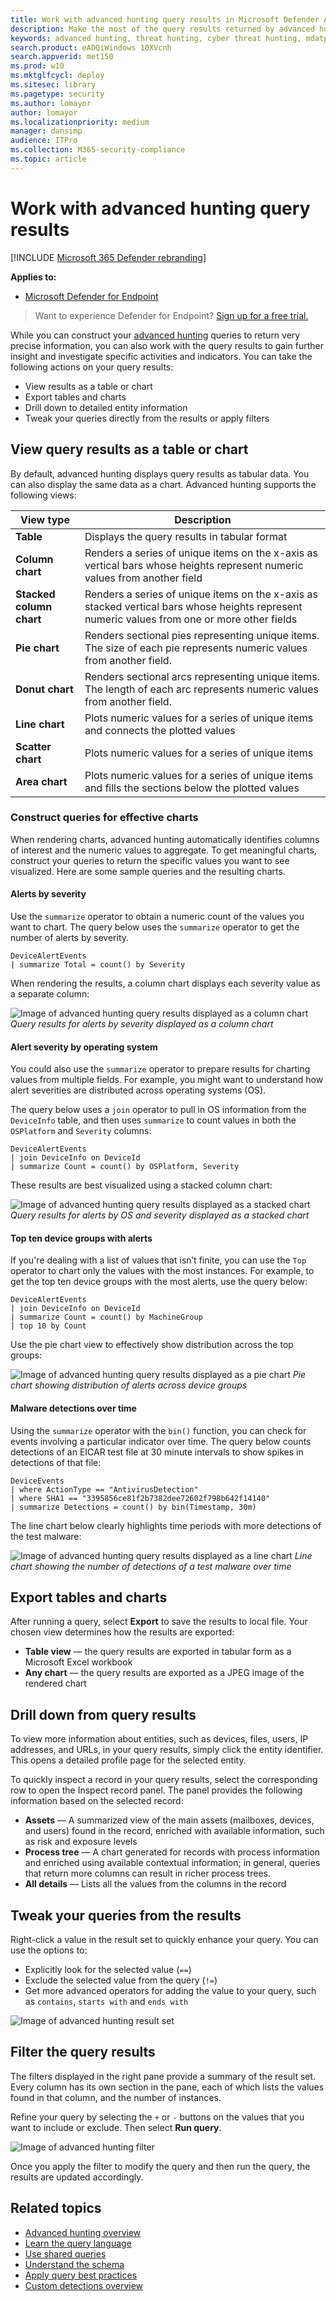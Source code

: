 ```yaml
---
title: Work with advanced hunting query results in Microsoft Defender ATP
description: Make the most of the query results returned by advanced hunting in Microsoft Defender ATP
keywords: advanced hunting, threat hunting, cyber threat hunting, mdatp, microsoft defender atp, wdatp search, query, telemetry, custom detections, schema, kusto, visualization, chart, filters, drill down
search.product: eADQiWindows 10XVcnh
search.appverid: met150
ms.prod: w10
ms.mktglfcycl: deploy
ms.sitesec: library
ms.pagetype: security
ms.author: lomayor
author: lomayor
ms.localizationpriority: medium
manager: dansimp
audience: ITPro
ms.collection: M365-security-compliance 
ms.topic: article
---
```


# Work with advanced hunting query results

[!INCLUDE [Microsoft 365 Defender rebranding](../../includes/microsoft-defender.md)]


**Applies to:**
- [Microsoft Defender for Endpoint](https://go.microsoft.com/fwlink/p/?linkid=2146631)

>Want to experience Defender for Endpoint? [Sign up for a free trial.](https://www.microsoft.com/microsoft-365/windows/microsoft-defender-atp?ocid=docs-wdatp-advancedhunting-abovefoldlink)

While you can construct your [advanced hunting](advanced-hunting-overview.md) queries to return very precise information, you can also work with the query results to gain further insight and investigate specific activities and indicators. You can take the following actions on your query results:

- View results as a table or chart
- Export tables and charts
- Drill down to detailed entity information
- Tweak your queries directly from the results or apply filters

## View query results as a table or chart
By default, advanced hunting displays query results as tabular data. You can also display the same data as a chart. Advanced hunting supports the following views:

| View type | Description |
| -- | -- |
| **Table** | Displays the query results in tabular format |
| **Column chart** | Renders a series of unique items on the x-axis as vertical bars whose heights represent numeric values from another field |
| **Stacked column chart** | Renders a series of unique items on the x-axis as stacked vertical bars whose heights represent numeric values from one or more other fields |
| **Pie chart** | Renders sectional pies representing unique items. The size of each pie represents numeric values from another field. |
| **Donut chart** | Renders sectional arcs representing unique items. The length of each arc represents numeric values from another field. |
| **Line chart** | Plots numeric values for a series of unique items and connects the plotted values |
| **Scatter chart** | Plots numeric values for a series of unique items |
| **Area chart** | Plots numeric values for a series of unique items and fills the sections below the plotted values |

### Construct queries for effective charts
When rendering charts, advanced hunting automatically identifies columns of interest and the numeric values to aggregate. To get meaningful charts, construct your queries to return the specific values you want to see visualized. Here are some sample queries and the resulting charts.

#### Alerts by severity
Use the `summarize` operator to obtain a numeric count of the values you want to chart. The query below uses the `summarize` operator to get the number of alerts by severity.

```kusto
DeviceAlertEvents
| summarize Total = count() by Severity
```
When rendering the results, a column chart displays each severity value as a separate column:

![Image of advanced hunting query results displayed as a column chart](images/advanced-hunting-column-chart.jpg)
*Query results for alerts by severity displayed as a column chart*

#### Alert severity by operating system
You could also use the `summarize` operator to prepare results for charting values from multiple fields. For example, you might want to understand how alert severities are distributed across operating systems (OS). 

The query below uses a `join` operator to pull in OS information from the `DeviceInfo` table, and then uses `summarize` to count values in both the `OSPlatform` and `Severity` columns:

```kusto
DeviceAlertEvents
| join DeviceInfo on DeviceId
| summarize Count = count() by OSPlatform, Severity
```
These results are best visualized using a stacked column chart:

![Image of advanced hunting query results displayed as a stacked chart](images/advanced-hunting-stacked-chart.jpg)
*Query results for alerts by OS and severity displayed as a stacked chart*

#### Top ten device groups with alerts
If you're dealing with a list of values that isn’t finite, you can use the `Top` operator to chart only the values with the most instances. For example, to get the top ten device groups with the most alerts, use the query below:

```kusto
DeviceAlertEvents
| join DeviceInfo on DeviceId
| summarize Count = count() by MachineGroup
| top 10 by Count
```
Use the pie chart view to effectively show distribution across the top groups:

![Image of advanced hunting query results displayed as a pie chart](images/advanced-hunting-pie-chart.jpg)
*Pie chart showing distribution of alerts across device groups*

#### Malware detections over time
Using the `summarize` operator with the `bin()` function, you can check for events involving a particular indicator over time. The query below counts detections of an EICAR test file at 30 minute intervals to show spikes in detections of that file:

```kusto
DeviceEvents
| where ActionType == "AntivirusDetection"
| where SHA1 == "3395856ce81f2b7382dee72602f798b642f14140"
| summarize Detections = count() by bin(Timestamp, 30m)
```
The line chart below clearly highlights time periods with more detections of the test malware: 

![Image of advanced hunting query results displayed as a line chart](images/advanced-hunting-line-chart.jpg)
*Line chart showing the number of detections of a test malware over time*


## Export tables and charts
After running a query, select **Export** to save the results to local file. Your chosen view determines how the results are exported:

- **Table view** — the query results are exported in tabular form as a Microsoft Excel workbook
- **Any chart** — the query results are exported as a JPEG image of the rendered chart

## Drill down from query results
To view more information about entities, such as devices, files, users, IP addresses, and URLs, in your query results, simply click the entity identifier. This opens a detailed profile page for the selected entity.

To quickly inspect a record in your query results, select the corresponding row to open the Inspect record panel. The panel provides the following information based on the selected record:

- **Assets** — A summarized view of the main assets (mailboxes, devices, and users) found in the record, enriched with available information, such as risk and exposure levels
- **Process tree** — A chart generated for records with process information and enriched using available contextual information; in general, queries that return more columns can result in richer process trees.
- **All details** — Lists all the values from the columns in the record

## Tweak your queries from the results
Right-click a value in the result set to quickly enhance your query. You can use the options to:

- Explicitly look for the selected value (`==`)
- Exclude the selected value from the query (`!=`)
- Get more advanced operators for adding the value to your query, such as `contains`, `starts with` and `ends with` 

![Image of advanced hunting result set](images/advanced-hunting-results-filter.png)

## Filter the query results
The filters displayed in the right pane provide a summary of the result set. Every column has its own section in the pane, each of which lists the values found in that column, and the number of instances.

Refine your query by selecting the `+` or `-` buttons on the values that you want to include or exclude. Then select **Run query**.

![Image of advanced hunting filter](images/advanced-hunting-filter.png)

Once you apply the filter to modify the query and then run the query, the results are updated accordingly.

## Related topics
- [Advanced hunting overview](advanced-hunting-overview.md)
- [Learn the query language](advanced-hunting-query-language.md)
- [Use shared queries](advanced-hunting-shared-queries.md)
- [Understand the schema](advanced-hunting-schema-reference.md)
- [Apply query best practices](advanced-hunting-best-practices.md)
- [Custom detections overview](overview-custom-detections.md)
